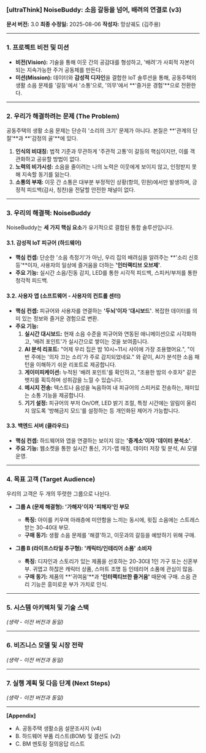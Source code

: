### **[ultraThink] NoiseBuddy: 소음 갈등을 넘어, 배려의 연결로 (v3)**

**문서 버전:** 3.0
**최종 수정일:** 2025-08-06
**작성자:** 망상궤도 (김주용)

---

### **1. 프로젝트 비전 및 미션**

*   **비전(Vision):** 기술을 통해 이웃 간의 공감대를 형성하고, '배려'가 사회적 자본이 되는 지속가능한 주거 공동체를 만든다.
*   **미션(Mission):** 데이터와 **감성적 디자인**을 결합한 IoT 솔루션을 통해, 공동주택의 생활 소음 문제를 '갈등'에서 '소통'으로, '의무'에서 **'즐거운 경험'**으로 전환한다.

---

### **2. 우리가 해결하려는 문제 (The Problem)**

공동주택의 생활 소음 문제는 단순히 '소리의 크기' 문제가 아니다. 본질은 **'관계의 단절'**과 **'감정의 골'**에 있다.

1.  **인식의 비대칭:** 법적 기준과 무관하게 '주관적 고통'이 갈등의 핵심이지만, 이를 객관화하고 공유할 방법이 없다.
2.  **노력의 비가시성:** 소음을 줄이려는 나의 노력은 이웃에게 보이지 않고, 인정받지 못해 지속할 동기를 잃는다.
3.  **소통의 부재:** 이웃 간 소통은 대부분 부정적인 상황(항의, 민원)에서만 발생하며, 긍정적 피드백(감사, 칭찬)을 전달할 안전한 채널이 없다.

---

### **3. 우리의 해결책: NoiseBuddy**

NoiseBuddy는 **세 가지 핵심 요소**가 유기적으로 결합된 통합 솔루션입니다.

#### **3.1. 감성적 IoT 피규어 (하드웨어)**
*   **핵심 컨셉:** 단순한 '소음 측정기'가 아닌, 우리 집의 배려심을 알려주는 **'소리 신호등'**이자, 사용자의 일상에 즐거움을 더하는 **'인터랙티브 오브제'**.
*   **주요 기능:** 실시간 소음/진동 감지, LED를 통한 시각적 피드백, 스피커/부저를 통한 청각적 피드백.

#### **3.2. 사용자 앱 (소프트웨어 - 사용자의 컨트롤 센터)**
*   **핵심 컨셉:** 피규어와 사용자를 연결하는 **'두뇌'이자 '대시보드'**. 복잡한 데이터를 의미 있는 정보와 즐거운 경험으로 변환.
*   **주요 기능:**
    1.  **실시간 대시보드:** 현재 소음 수준을 피규어와 연동된 애니메이션으로 시각화하고, '배려 포인트'가 실시간으로 쌓이는 것을 보여줍니다.
    2.  **AI 분석 리포트:** "어제 우리 집은 밤 10시~11시 사이에 가장 조용했어요.", "이번 주에는 '의자 끄는 소리'가 주로 감지되었네요." 와 같이, AI가 분석한 소음 패턴을 이해하기 쉬운 리포트로 제공합니다.
    3.  **게이미피케이션:** 누적된 '배려 포인트'를 확인하고, "조용한 밤의 수호자" 같은 뱃지를 획득하며 성취감을 느낄 수 있습니다.
    4.  **메시지 전송:** 텍스트나 음성을 녹음하여 내 피규어의 스피커로 전송하는, 재미있는 소통 기능을 제공합니다.
    5.  **기기 설정:** 피규어의 부저 On/Off, LED 밝기 조절, 특정 시간에는 알림이 울리지 않도록 '방해금지 모드'를 설정하는 등 개인화된 제어가 가능합니다.

#### **3.3. 백엔드 서버 (클라우드)**
*   **핵심 컨셉:** 하드웨어와 앱을 연결하는 보이지 않는 **'중계소'이자 '데이터 분석소'**.
*   **주요 기능:** 웹소켓을 통한 실시간 통신, 기기-앱 매칭, 데이터 저장 및 분석, AI 모델 운영.

---

### **4. 목표 고객 (Target Audience)**

우리의 고객은 두 개의 뚜렷한 그룹으로 나뉜다.

*   **그룹 A (문제 해결형): '가해자'이자 '피해자'인 부모**
    *   **특징:** 아이를 키우며 아래층에 미안함을 느끼는 동시에, 윗집 소음에는 스트레스받는 30-40대 부모.
    *   **구매 동기:** 생활 소음 문제를 '해결'하고, 이웃과의 갈등을 예방하기 위해 구매.

*   **그룹 B (라이프스타일 추구형): '캐릭터/인테리어 소품' 소비자**
    *   **특징:** 디자인과 스토리가 있는 제품을 선호하는 20-30대 1인 가구 또는 신혼부부. 귀엽고 하찮은 캐릭터 상품, 스마트 조명 등 인테리어 소품에 관심이 많음.
    *   **구매 동기:** 제품의 **'귀여움'**과 **'인터랙티브한 즐거움'** 때문에 구매. 소음 관리 기능은 흥미로운 부가 가치로 인식.

---

### **5. 시스템 아키텍처 및 기술 스택**

*(생략 - 이전 버전과 동일)*

---

### **6. 비즈니스 모델 및 시장 전략**

*(생략 - 이전 버전과 동일)*

---

### **7. 실행 계획 및 다음 단계 (Next Steps)**

*(생략 - 이전 버전과 동일)*

---
**[Appendix]**
*   A. 공동주택 생활소음 설문조사지 (v4)
*   B. 하드웨어 부품 리스트(BOM) 및 결선도 (v2)
*   C. BM 멘토링 질의응답 리스트